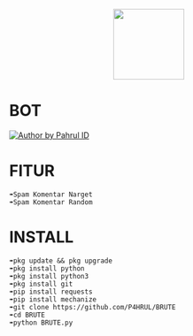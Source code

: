<p align="center">
  <a href="https://github.com/SlavyanDesu"><img src="https://avatars3.githubusercontent.com/u/28254882?s=400&u=25765902db0b709938966cf4127ac11af5eafb5d&v=4" height="128" width="128" /></a>
</p>

# BOT
<p align="left">

<a href="#"><img title="Author by Pahrul ID" src="https://img.shields.io/badge/AUTHOR%20BY-Pahrul ID-green?colorA=%23ff0000&colorB=%23017e40&style=for-the-badge"></a> 
<p align="center"> 

# FITUR
```
➠Spam Komentar Narget
➠Spam Komentar Random
```
# INSTALL
```
➠pkg update && pkg upgrade 
➠pkg install python 
➠pkg install python3 
➠pkg install git 
➠pip install requests 
➠pip install mechanize
➠git clone https://github.com/P4HRUL/BRUTE
➠cd BRUTE
➠python BRUTE.py
```
